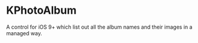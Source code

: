 # KPhotoAlbum
A control for iOS 9+ which list out all the album names and their images in a managed way.
